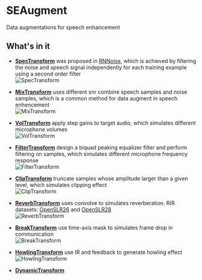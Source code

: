 # SEAugment
Data augmentations for speech enhancement


## What's in it
+ **[SpecTransform](https://github.com/Ryuk17/SEAugment/blob/main/src/spec_aug.py)**
was proposed in [RNNoise](https://github.com/xiph/rnnoisehttps://github.com/xiph/rnnoise), which is achieved by filtering the noise and speech signal independently for each training example using a second order filter  
![SpecTransform](https://github.com/Ryuk17/SEAugment/blob/main/assets/spec_trans.png)

+ **[MixTransform](https://github.com/Ryuk17/SEAugment/blob/main/src/mix_aug.py)**
uses different snr combine speech samples and noise samples, which is a common method for data augment in speech enhencement  
![MixTransform](https://github.com/Ryuk17/SEAugment/blob/main/assets/mix_trans.png)

+ **[VolTransform](https://github.com/Ryuk17/SEAugment/blob/main/src/vol_aug.py)**
apply step gains to target audio, which simulates different microphone volumes  
![VolTransform](https://github.com/Ryuk17/SEAugment/blob/main/assets/vol_trans.png)

+ **[FilterTransform]()**
design a biquad peaking equalizer filter and perform filtering on samples, which simulates different microphone frequency response  
![FilterTransform](https://github.com/Ryuk17/SEAugment/blob/main/assets/filter_trans.png)

+ **[ClipTransform]()**
truncate samples whose amplitude larger than a given level, which simulates clipping effect  
![ClipTransform](https://github.com/Ryuk17/SEAugment/blob/main/assets/clip_trans.png)

+ **[ReverbTransform]()**
uses convolve to simulates reverberation. RIR datasets: [OpenSLR26](http://www.openslr.org/26/) and [OpenSLR28](http://www.openslr.org/28/)  
![ReverbTransform](https://github.com/Ryuk17/SEAugment/blob/main/assets/reverb_trans.png)


+ **[BreakTransform]()**
use time-axis mask to simulates frame drop in communication  
![BreakTransform](https://github.com/Ryuk17/SEAugment/blob/main/assets/break_trans.png)


+ **[HowlingTransform]()**
use IR and feedback to generate howling effect  
![HowlingTransform](https://github.com/Ryuk17/SEAugment/blob/main/assets/howling_trans.png)

+ **[DynamicTransform]()**


